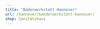 ```yaml
---
title: "Bäderwerkstatt Hannover"
url: /hannover/baederwerkstatt-hannover/
shop: Sanitätshaus
---
```

